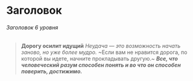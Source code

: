 # Заголовок
###### Заголовок 6 уровня
> **Дорогу осилит идущий**
*Неудача — это возможность начать заново, но уже более мудро.*
~Если вам не нравится дорога, по которой вы идете, начните прокладывать другую.~
***Все, что человеческий разум способен понять и во что он способен поверить, достижимо.***
